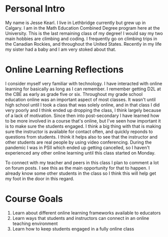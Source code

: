 # Personal Intro
My name is Jesse Kearl. I live in Lethbridge currently but grew up in Calgary. I am in the Math Education Combined Degree program here at the University. This is the last remaining class of my degree! I would say my two main hobbies are climbing and coding. I frequently go on climbing trips in the Canadian Rockies, and throughout the United States. Recently in my life my sister had a baby and I am very stoked about that.

# Online Learning Reflections
I consider myself very familiar with technology. I have interacted with online learning for basically as long as I can remember. I remember getting D2L at the CBE as early as grade five or six. Throughout my grade school education online was an important aspect of most classes. It wasn't until high school until I took a class that was solely online, and in that class I did very poorly and I think ended up dropping the class, I think largely because of a lack of motivation. Since then into post-secondary I have learned how to be more involved in a course that's online, but I've seen how important it is to make sure the students engaged. I think a big thing with that is making sure the instructor is available for contact often, and quickly reponds to questions from students. I think it helps also to see that the instructor and other students are real people by using video conferencing. During the pandemic I was in PSII which ended up getting cancelled, so I haven't experienced any other online learning until this class started on Monday.

To connect with my teacher and peers in this class I plan to comment a lot on forum posts. I see this as the main opportunity for that to happen. I already know some other students in the class so I think this will help get my foot in the door in this regard.

# Course Goals
1. Learn about different online learning frameworks available to educators
2. Learn ways that students and instructors can connect in an online teaching environment
3. Learn how to keep students engaged in a fully online class


